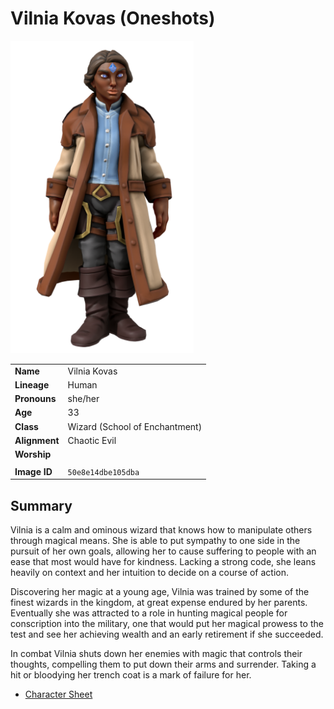 # Vilnia Kovas (Oneshots)

<img src="https://raw.githubusercontent.com/jesskelsall/astarus-images/main/characters/portraits/50e8e14dbe105dba.png" height="500" />

|||
| --- | --- |
| **Name** | Vilnia Kovas |
| **Lineage** | Human |
| **Pronouns** | she/her |
| **Age** | 33 |
| **Class** | Wizard (School of Enchantment) |
| **Alignment** | Chaotic Evil |
| **Worship** | |
|||
| **Image ID** | `50e8e14dbe105dba` |

## Summary

Vilnia is a calm and ominous wizard that knows how to manipulate others through magical means. She is able to put sympathy to one side in the pursuit of her own goals, allowing her to cause suffering to people with an ease that most would have for kindness. Lacking a strong code, she leans heavily on context and her intuition to decide on a course of action.

Discovering her magic at a young age, Vilnia was trained by some of the finest wizards in the kingdom, at great expense endured by her parents. Eventually she was attracted to a role in hunting magical people for conscription into the military, one that would put her magical prowess to the test and see her achieving wealth and an early retirement if she succeeded.

In combat Vilnia shuts down her enemies with magic that controls their thoughts, compelling them to put down their arms and surrender. Taking a hit or bloodying her trench coat is a mark of failure for her.

- [Character Sheet](https://www.dndbeyond.com/characters/59162161)

